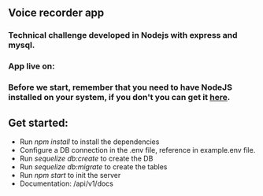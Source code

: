 ## Voice recorder app
### Technical challenge developed in Nodejs with express and mysql.

### App live on: 

### Before we start, remember that you need to have NodeJS installed on your system, if you don't you can get it [here][link].

[link]:https://nodejs.org/es/

## Get started:
- Run *npm install* to install the dependencies
- Configure a DB connection in the .env file, reference in example.env file.
- Run *sequelize db:create* to create the DB
- Run *sequelize db:migrate* to create the tables
- Run *npm start* to init the server
- Documentation: /api/v1/docs
